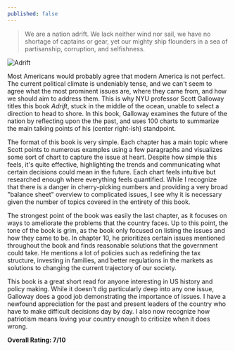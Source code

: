 ```yaml
---
published: false
---
```

> We are a nation adrift. We lack neither wind nor sail, we have no shortage of captains or gear, yet our mighty ship flounders in a sea of partisanship, corruption, and selfishness.

![Adrift](https://images-na.ssl-images-amazon.com/images/S/compressed.photo.goodreads.com/books/1660051646i/60751795.jpg)

Most Americans would probably agree that modern America is not perfect. The current political climate is undeniably tense, and we can't seem to agree what the most prominent issues are, where they came from, and how we should aim to address them. This is why NYU professor Scott Galloway titles this book _Adrift_, stuck in the middle of the ocean, unable to select a direction to head to shore. In this book, Galloway examines the future of the nation by reflecting upon the the past, and uses 100 charts to summarize the main talking points of his (center right-ish) standpoint.

The format of this book is very simple. Each chapter has a main topic where Scott points to numerous examples using a few paragraphs and visualizes some sort of chart to capture the issue at heart. Despite how simple this feels, it's quite effective, highlighting the trends and communicating what certain decisions could mean in the future. Each chart feels intuitive but researched enough where everything feels quantified. While I recognize that there is a danger in cherry-picking numbers and providing a very broad "balance sheet" overview to complicated issues, I see why it is necessary given the number of topics covered in the entirety of this book.

The strongest point of the book was easily the last chapter, as it focuses on ways to ameliorate the problems that the country faces. Up to this point, the tone of the book is grim, as the book only focused on listing the issues and how they came to be. In chapter 10, he prioritizes certain issues mentioned throughout the book and finds reasonable solutions that the government could take. He mentions a lot of policies such as redefining the tax structure, investing in families, and better regulations in the markets as solutions to changing the current trajectory of our society.

This book is a great short read for anyone interesting in US history and policy making. While it doesn't dig particularly deep into any one issue, Galloway does a good job demonstrating the importance of issues. I have a newfound appreciation for the past and present leaders of the country who have to make difficult decisions day by day. I also now recognize how patriotism means loving your country enough to criticize when it does wrong.

**Overall Rating: 7/10**